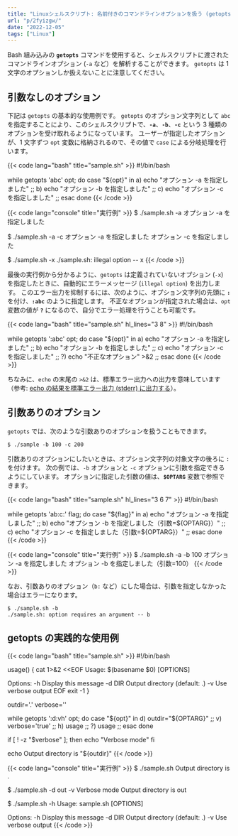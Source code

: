 ```yaml
---
title: "Linuxシェルスクリプト: 名前付きのコマンドラインオプションを扱う (getopts)"
url: "p/2fyizgw/"
date: "2022-12-05"
tags: ["Linux"]
---
```


Bash 組み込みの __`getopts`__ コマンドを使用すると、シェルスクリプトに渡されたコマンドラインオプション (`-a` など）を解析することができます。
`getopts` は 1 文字のオプションしか扱えないことに注意してください。


引数なしのオプション
----

下記は `getopts` の基本的な使用例です。
`getopts` のオプション文字列として `abc` を指定することにより、このシェルスクリプトで、__`-a`__、__`-b`__、__`-c`__ という 3 種類のオプションを受け取れるようになっています。
ユーザーが指定したオプションが、1 文字ずつ `opt` 変数に格納されるので、その値で `case` による分岐処理を行います。

{{< code lang="bash" title="sample.sh" >}}
#!/bin/bash

while getopts 'abc' opt; do
    case "${opt}" in
        a) echo "オプション -a を指定しました" ;;
        b) echo "オプション -b を指定しました" ;;
        c) echo "オプション -c を指定しました" ;;
    esac
done
{{< /code >}}

{{< code lang="console" title="実行例" >}}
$ ./sample.sh -a
オプション -a を指定しました

$ ./sample.sh -a -c
オプション -a を指定しました
オプション -c を指定しました

$ ./sample.sh -x
./sample.sh: illegal option -- x
{{< /code >}}

最後の実行例から分かるように、`getopts` は定義されていないオプション (`-x`) を指定したときに、自動的にエラーメッセージ (`illegal option`) を出力します。
このエラー出力を抑制するには、次のように、オプション文字列の先頭に __`:`__ を付け、__`:abc`__ のように指定します。
不正なオプションが指定された場合は、`opt` 変数の値が __`?`__ になるので、自分でエラー処理を行うことも可能です。

{{< code lang="bash" title="sample.sh" hl_lines="3 8" >}}
#!/bin/bash

while getopts ':abc' opt; do
    case "${opt}" in
        a) echo "オプション -a を指定しました" ;;
        b) echo "オプション -b を指定しました" ;;
        c) echo "オプション -c を指定しました" ;;
        ?) echo "不正なオプション" >&2 ;;
    esac
done
{{< /code >}}

ちなみに、`echo` の末尾の `>&2` は、標準エラー出力への出力を意味しています（参考: [echo の結果を標準エラー出力 (stderr) に出力する](/p/q2k3j2h/)）。


引数ありのオプション
----

`getopts` では、次のような引数ありのオプションを扱うこともできます。

```console
$ ./sample -b 100 -c 200
```

引数ありのオプションにしたいときは、オプション文字列の対象文字の後ろに `:` を付けます。
次の例では、`-b` オプションと `-c` オプションに引数を指定できるようにしています。
オプションに指定した引数の値は、__`$OPTARG`__ 変数で参照できます。

{{< code lang="bash" title="sample.sh" hl_lines="3 6 7" >}}
#!/bin/bash

while getopts 'ab:c:' flag; do
    case "${flag}" in
        a) echo "オプション -a を指定しました" ;;
        b) echo "オプション -b を指定しました（引数=${OPTARG}）" ;;
        c) echo "オプション -c を指定しました（引数=${OPTARG}）" ;;
    esac
done
{{< /code >}}

{{< code lang="console" title="実行例" >}}
$ ./sample.sh -a -b 100
オプション -a を指定しました
オプション -b を指定しました（引数=100）
{{< /code >}}

なお、引数ありのオプション（`b:` など）にした場合は、引数を指定しなかった場合はエラーになります。

```console
$ ./sample.sh -b
./sample.sh: option requires an argument -- b
```

getopts の実践的な使用例
----

{{< code lang="bash" title="sample.sh" >}}
#!/bin/bash

usage() {
    cat 1>&2 <<EOF
Usage: $(basename $0) [OPTIONS]

Options:
    -h        Display this message
    -d DIR    Output directory (default: .)
    -v        Use verbose output
EOF
    exit -1
}

outdir='.'
verbose=''

while getopts ':d:vh' opt; do
    case "${opt}" in
        d) outdir="${OPTARG}" ;;
        v) verbose='true' ;;
        h) usage ;;
        ?) usage ;;
    esac
done

if [ ! -z "$verbose" ]; then
    echo "Verbose mode"
fi

echo Output directory is "${outdir}"
{{< /code >}}

{{< code lang="console" title="実行例" >}}
$ ./sample.sh
Output directory is .

$ ./sample.sh -d out -v
Verbose mode
Output directory is out

$ ./sample.sh -h
Usage: sample.sh [OPTIONS]

Options:
    -h        Display this message
    -d DIR    Output directory (default: .)
    -v        Use verbose output
{{< /code >}}

